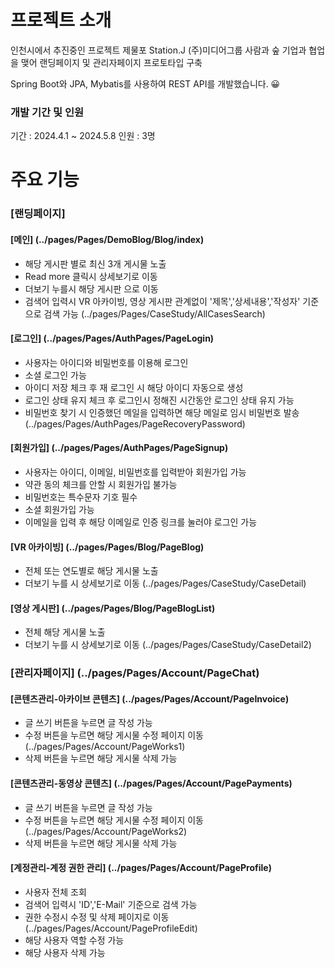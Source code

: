 # 프로젝트 소개


인천시에서 추진중인 프로젝트 제물포 Station.J (주)미디어그룹 사람과 숲 기업과 협업을 맺어 
랜딩페이지 및 관리자페이지 프로토타입 구축

Spring Boot와 JPA, Mybatis를 사용하여 REST API를 개발했습니다. 😀

### 개발 기간 및 인원

기간 : 2024.4.1 ~ 2024.5.8
인원 : 3명


# 주요 기능


### [랜딩페이지]
#### [메인] (../pages/Pages/DemoBlog/Blog/index)

* 해당 게시판 별로 최신 3개 게시물 노출
* Read more 클릭시 상세보기로 이동
* 더보기 누를시 해당 게시판 으로 이동
* 검색어 입력시 VR 아카이빙, 영상 게시판 관계없이 '제목','상세내용','작성자' 기준으로 검색 가능 (../pages/Pages/CaseStudy/AllCasesSearch)

#### [로그인] (../pages/Pages/AuthPages/PageLogin)

* 사용자는 아이디와 비밀번호를 이용해 로그인
* 소셜 로그인 가능
* 아이디 저장 체크 후 재 로그인 시 해당 아이디 자동으로 생성
* 로그인 상태 유지 체크 후 로그인시 정해진 시간동안 로그인 상태 유지 가능
* 비밀번호 찾기 시 인증했던 메일을 입력하면 해당 메일로 임시 비밀번호 발송 (../pages/Pages/AuthPages/PageRecoveryPassword)

#### [회원가입] (../pages/Pages/AuthPages/PageSignup)
* 사용자는 아이디, 이메일, 비밀번호를 입력받아 회원가입 가능
* 약관 동의 체크를 안할 시 회원가입 불가능
* 비밀번호는 특수문자 기호 필수
* 소셜 회원가입 가능
* 이메일을 입력 후 해당 이메일로 인증 링크를 눌러야 로그인 가능

#### [VR 아카이빙] (../pages/Pages/Blog/PageBlog)
 * 전체 또는 연도별로 해당 게시물 노출
 * 더보기 누를 시 상세보기로 이동 (../pages/Pages/CaseStudy/CaseDetail)

#### [영상 게시판] (../pages/Pages/Blog/PageBlogList)
  * 전체 해당 게시물 노출
  * 더보기 누를 시 상세보기로 이동 (../pages/Pages/CaseStudy/CaseDetail2)

### [관리자페이지] (../pages/Pages/Account/PageChat)
#### [콘텐츠관리-아카이브 콘텐츠] (../pages/Pages/Account/PageInvoice)

* 글 쓰기 버튼을 누르면 글 작성 가능
* 수정 버튼을 누르면 해당 게시물 수정 페이지 이동 (../pages/Pages/Account/PageWorks1)
* 삭제 버튼을 누르면 해당 게시물 삭제 가능

#### [콘텐츠관리-동영상 콘텐츠] (../pages/Pages/Account/PagePayments)

* 글 쓰기 버튼을 누르면 글 작성 가능
* 수정 버튼을 누르면 해당 게시물 수정 페이지 이동 (../pages/Pages/Account/PageWorks2)
* 삭제 버튼을 누르면 해당 게시물 삭제 가능

#### [계정관리-계정 권한 관리] (../pages/Pages/Account/PageProfile)

* 사용자 전체 조회
* 검색어 입력시 'ID','E-Mail' 기준으로 검색 가능
* 권한 수정시 수정 및 삭제 페이지로 이동 (../pages/Pages/Account/PageProfileEdit)
* 해당 사용자 역할 수정 가능
* 해당 사용자 삭제 가능
